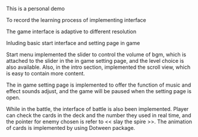 This is a personal demo

To record the learning process of implementing interface

The game interface is adaptive to different resolution

Inluding basic start interface and setting page in game

Start menu implemented the slider to control the volume of bgm, which is attached to the slider in the  in game setting page, and the level choice is also available. Also, in the intro section, implemented the scroll view, which is easy to contain more content.

The in game setting page is implemented to offer the function of music and effect sounds adjust, and the game will be paused when the setting page is open.

While in the battle, the interface of battle is also been implemented. Player can check the cards in the deck and the number they used in real time, and the pointer for enemy chosen is refer to << slay the spire >>. The animation of cards is implemented by using Dotween package.
